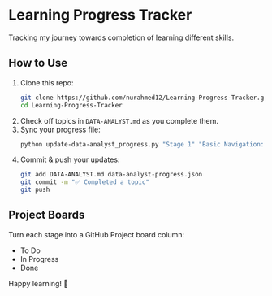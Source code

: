 # Learning Progress Tracker

Tracking my journey towards completion of learning different skills.

## How to Use

1. Clone this repo:
   ```bash
   git clone https://github.com/nurahmed12/Learning-Progress-Tracker.git
   cd Learning-Progress-Tracker
   ```
2. Check off topics in `DATA-ANALYST.md` as you complete them.
3. Sync your progress file:
   ```bash
   python update-data-analyst_progress.py "Stage 1" "Basic Navigation: Ribbons, Cells, Ranges, Worksheets"
   ```
4. Commit & push your updates:
   ```bash
   git add DATA-ANALYST.md data-analyst-progress.json
   git commit -m "✅ Completed a topic"
   git push
   ```

## Project Boards

Turn each stage into a GitHub Project board column:
- To Do
- In Progress
- Done

Happy learning! 🚀
